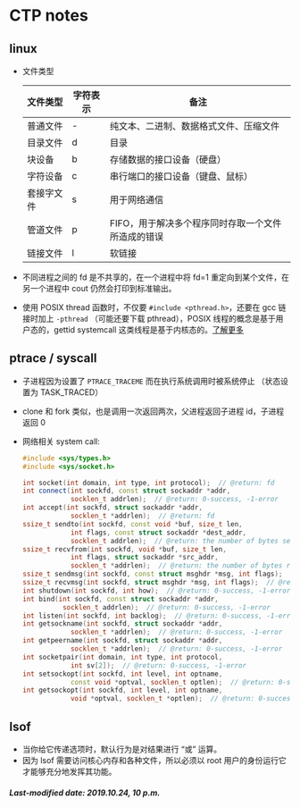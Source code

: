 # CTP notes

## linux

+ 文件类型

  | 文件类型   | 字符表示 | 备注                                               |
  | ---------- | -------- | -------------------------------------------------- |
  | 普通文件   | -        | 纯文本、二进制、数据格式文件、压缩文件             |
  | 目录文件   | d        | 目录                                               |
  | 块设备     | b        | 存储数据的接口设备（硬盘）                         |
  | 字符设备   | c        | 串行端口的接口设备（键盘、鼠标）                   |
  | 套接字文件 | s        | 用于网络通信                                       |
  | 管道文件   | p        | FIFO，用于解决多个程序同时存取一个文件所造成的错误 |
  | 链接文件   | l        | 软链接                                             |

+ 不同进程之间的 fd 是不共享的，在一个进程中将 fd=1 重定向到某个文件，在另一个进程中 cout 仍然会打印到标准输出。

+ 使用 POSIX thread 函数时，不仅要 `#include <pthread.h>`，还要在 gcc 链接时加上 `-pthread` （可能还要下载 pthread），POSIX 线程的概念是基于用户态的，gettid systemcall 这类线程是基于内核态的。[了解更多](<https://www.cnblogs.com/luntai/p/6184156.html>)

## ptrace / syscall

+ 子进程因为设置了 `PTRACE_TRACEME` 而在执行系统调用时被系统停止 （状态设置为 TASK_TRACED）

+ clone 和 fork 类似，也是调用一次返回两次，父进程返回子进程 id，子进程返回 0

+ 网络相关 system call:

  ```c++
  #include <sys/types.h>
  #include <sys/socket.h>
  
  int socket(int domain, int type, int protocol);  // @return: fd
  int connect(int sockfd, const struct sockaddr *addr, 
              socklen_t addrlen);  // @return: 0-success, -1-error
  int accept(int sockfd, struct sockaddr *addr, 
              socklen_t *addrlen);  // @return: fd
  ssize_t sendto(int sockfd, const void *buf, size_t len, 
              int flags, const struct sockaddr *dest_addr, 
              socklen_t addrlen);  // @return: the number of bytes sent, -1-error
  ssize_t recvfrom(int sockfd, void *buf, size_t len, 
              int flags, struct sockaddr *src_addr, 
              socklen_t *addrlen);  // @return: the number of bytes received, -1-error
  ssize_t sendmsg(int sockfd, const struct msghdr *msg, int flags);  // @return: =sendto
  ssize_t recvmsg(int sockfd, struct msghdr *msg, int flags);  // @return: =recvfrom
  int shutdown(int sockfd, int how);  // @return: 0-success, -1-error
  int bind(int sockfd, const struct sockaddr *addr, 
           	socklen_t addrlen);  // @return: 0-success, -1-error
  int listen(int sockfd, int backlog);  // @return: 0-success, -1-error
  int getsockname(int sockfd, struct sockaddr *addr, 
              socklen_t *addrlen);  // @return: 0-success, -1-error
  int getpeername(int sockfd, struct sockaddr *addr, 
              socklen_t *addrlen);  // @return: 0-success, -1-error
  int socketpair(int domain, int type, int protocol, 
              int sv[2]);  // @return: 0-success, -1-error
  int setsockopt(int sockfd, int level, int optname,
              const void *optval, socklen_t optlen);  // @return: 0-success, -1-error
  int getsockopt(int sockfd, int level, int optname,
              void *optval, socklen_t *optlen);  // @return: 0-success, -1-error
  ```

## lsof

+ 当你给它传递选项时，默认行为是对结果进行 “或” 运算。
+ 因为 lsof 需要访问核心内存和各种文件，所以必须以 root 用户的身份运行它才能够充分地发挥其功能。

##### Last-modified date: 2019.10.24, 10 p.m.